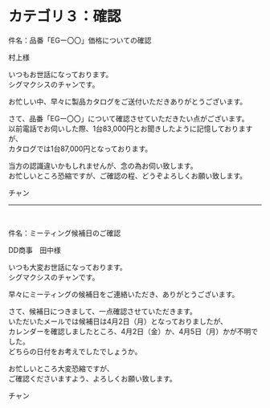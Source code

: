 <h1>カテゴリ３：確認</h1>

件名：品番「EGー〇〇」価格についての確認

村上様

いつもお世話になっております。<br>
シグマクシスのチャンです。

お忙しい中、早々に製品カタログをご送付いただきありがとうございます。

さて、品番「EGー〇〇」について確認させていただきたい点がございます。<br>
以前電話でお伺いした際、1台83,000円とお聞きしたように記憶しておりますが、<br>
カタログでは1台87,000円となっております。

当方の認識違いかもしれませんが、念の為お伺い致します。<br>
お忙しいところ恐縮ですが、ご確認の程、どうぞよろしくお願い致します。

チャン

---

<br>

件名：ミーティング候補日のご確認

DD商事　田中様

いつも大変お世話になっております。<br>
シグマクシスのチャンです。

早々にミーティングの候補日をご連絡いただき、ありがとうございます。

さて、候補日につきまして、一点確認させていただきます。<br>
いただいたメールでは候補日は4月2日（月）となっておりましたが、<br>
カレンダーを確認しましたところ、4月2日（金）か、4月5日（月）かが不明でした。<br>
どちらの日付をお考えでしたでしょうか。

お忙しいところ大変恐縮ですが、<br>
ご確認くださいますよう、よろしくお願い致します。

チャン